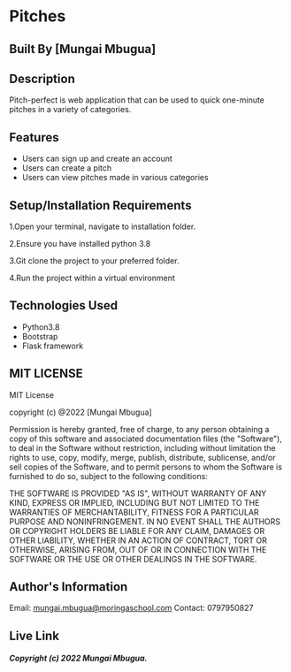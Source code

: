 # Pitches
## Built By [Mungai Mbugua]

## Description
Pitch-perfect is web application that can be used to quick one-minute pitches in a variety of categories.
## Features
* Users can sign up and create an account
* Users can create a pitch
* Users can view pitches made in various categories


## Setup/Installation Requirements
1.Open your terminal, navigate to installation folder.

2.Ensure you have installed python 3.8

3.Git clone the project to your preferred folder.

4.Run the project within a virtual environment


## Technologies Used
* Python3.8
* Bootstrap
* Flask framework


## MIT LICENSE
MIT License

copyright (c) @2022 [Mungai Mbugua]

Permission is hereby granted, free of charge, to any person obtaining a copy
of this software and associated documentation files (the "Software"), to deal
in the Software without restriction, including without limitation the rights
to use, copy, modify, merge, publish, distribute, sublicense, and/or sell
copies of the Software, and to permit persons to whom the Software is
furnished to do so, subject to the following conditions:


THE SOFTWARE IS PROVIDED "AS IS", WITHOUT WARRANTY OF ANY KIND, EXPRESS OR
IMPLIED, INCLUDING BUT NOT LIMITED TO THE WARRANTIES OF MERCHANTABILITY,
FITNESS FOR A PARTICULAR PURPOSE AND NONINFRINGEMENT. IN NO EVENT SHALL THE
AUTHORS OR COPYRIGHT HOLDERS BE LIABLE FOR ANY CLAIM, DAMAGES OR OTHER
LIABILITY, WHETHER IN AN ACTION OF CONTRACT, TORT OR OTHERWISE, ARISING FROM,
OUT OF OR IN CONNECTION WITH THE SOFTWARE OR THE USE OR OTHER DEALINGS IN THE
SOFTWARE.

## Author's Information
Email: mungai.mbugua@moringaschool.com
Contact: 0797950827

## Live Link


##### Copyright (c) 2022 Mungai Mbugua.